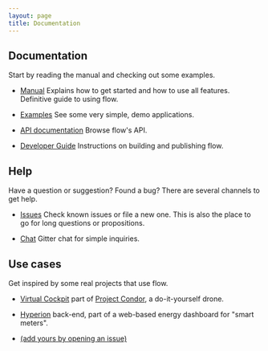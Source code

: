 ```yaml
---
layout: page
title: Documentation
---
```

## Documentation
Start by reading the manual and checking out some examples.

- <i class="fa fa-book"></i> [Manual](manual.html)
  Explains how to get started and how to use all features. Definitive guide to using flow.

- <i class="fa fa-book"></i> [Examples](https://github.com/jodersky/flow/tree/master/flow-samples)
  See some very simple, demo applications.

- <i class="fa fa-code"></i> [API documentation]({{site.url}}/latest/api#com.github.jodersky.flow.Serial$)
  Browse flow's API.

- <i class="fa fa-book"></i> [Developer Guide](developer.html)
  Instructions on building and publishing flow.

## Help
Have a question or suggestion? Found a bug? There are several channels to get help.

- <i class="fa fa-bug"></i> [Issues](https://github.com/jodersky/flow/issues)
  Check known issues or file a new one. This is also the place to go for long questions or propositions.

- <i class="fa fa-comments"></i> [Chat](https://gitter.im/jodersky/flow)
  Gitter chat for simple inquiries.

## Use cases
Get inspired by some real projects that use flow.

- [Virtual Cockpit](https://github.com/project-condor/vfd) part of [Project Condor](https://project-condor.github.io/), a do-it-yourself drone.

- [Hyperion](https://github.com/mthmulders/hyperion) back-end, part of a web-based energy dashboard for "smart meters".

- [(add yours by opening an issue)](https://github.com/jodersky/flow/issues)
